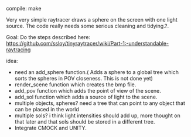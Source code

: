compile: make  

Very very simple raytracer draws a sphere on the screen with one light source.
The code really needs some serious cleaning and tidying.?.  
  
 Goal: Do the steps described here: https://github.com/ssloy/tinyraytracer/wiki/Part-1:-understandable-raytracing
 
idea:
 - need an add_sphere function.( Adds a sphere to a global tree which sorts the spheres in POV closeness. This is not done yet)
 - render_scene function which creates the bmp file.
 - add_pov function which adds the point of view of the scene.
 - add_sol function which adds a source of light to the scene.
  - multiple objects, spheres? need a tree that can point to any object that can be placed in the world
  - multiple sols? i think light intensities should add up, more thought on that later and that sols should be stored in a different tree.   
  - Integrate CMOCK and UNITY.


